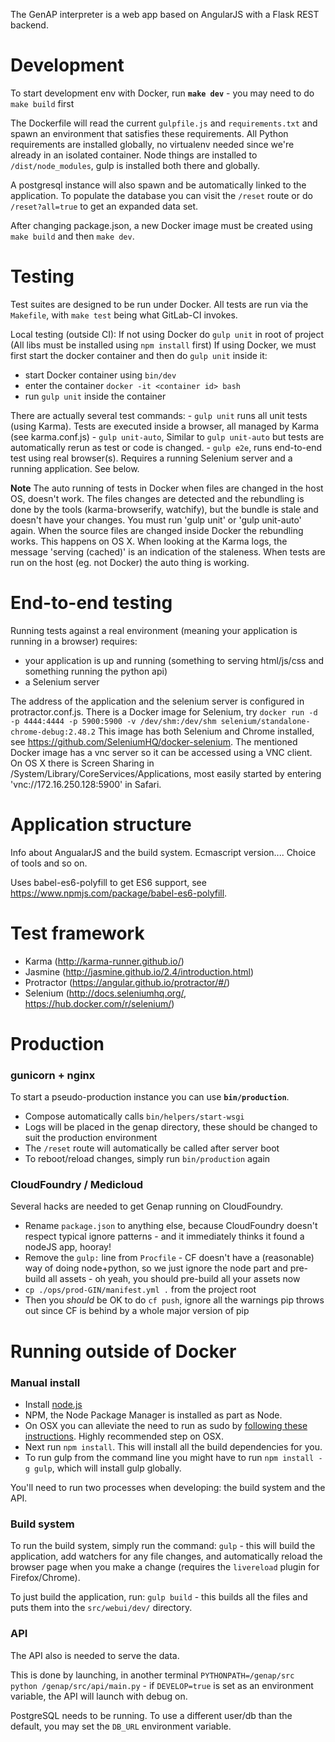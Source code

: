 The GenAP interpreter is a web app based on AngularJS with a Flask REST backend.

# Development

To start development env with Docker, run **`make dev`** - you may need to do `make build` first

The Dockerfile will read the current `gulpfile.js` and `requirements.txt` and spawn an environment that satisfies these requirements. All Python requirements are installed globally, no virtualenv needed since we're already in an isolated container. Node things are installed to `/dist/node_modules`, gulp is installed both there and globally.

A postgresql instance will also spawn and be automatically linked to the application. To populate the database you can visit the `/reset` route or do `/reset?all=true` to get an expanded data set.

After changing package.json, a new Docker image must be created using `make build` and then `make dev`.

# Testing

Test suites are designed to be run under Docker. All tests are run via the `Makefile`, with `make test` being what GitLab-CI invokes.

Local testing (outside CI):
If not using Docker do `gulp unit` in root of project (All libs must be installed using `npm install` first)
If using Docker, we must first start the docker container and then do `gulp unit` inside it:
- start Docker container using `bin/dev`
- enter the container `docker -it <container id> bash`
- run `gulp unit` inside the container

There are actually several test commands:
    - `gulp unit` runs all unit tests (using Karma). Tests are executed inside a browser, all managed by Karma (see karma.conf.js)
    - `gulp unit-auto`, Similar to `gulp unit-auto` but tests are automatically rerun as test or code is changed.
    - `gulp e2e`, runs end-to-end test using real browser(s). Requires a running Selenium server and a running application. See below.

**Note** The auto running of tests in Docker when files are changed in the host OS, doesn't work. The files
changes are detected and the rebundling is done by the tools (karma-browserify, watchify), but the bundle is stale and doesn't have
your changes. You must run 'gulp unit' or 'gulp unit-auto' again. When the source files are changed inside
Docker the rebundling works. This happens on OS X. When looking at the Karma logs, the message 'serving (cached)' is an indication
of the staleness. When tests are run on the host (eg. not Docker) the auto thing is working.

# End-to-end testing
Running tests against a real environment (meaning your application is running in a browser) requires:
- your application is up and running (something to serving html/js/css and something running the python api)
- a Selenium server

The address of the application and the selenium server is configured in protractor.conf.js.
There is a Docker image for Selenium, try `docker run -d -p 4444:4444 -p 5900:5900 -v /dev/shm:/dev/shm selenium/standalone-chrome-debug:2.48.2`
This image has both Selenium and Chrome installed, see https://github.com/SeleniumHQ/docker-selenium.
The mentioned Docker image has a vnc server so it can be accessed using a VNC client. On OS X there is Screen Sharing in /System/Library/CoreServices/Applications,
most easily started by entering 'vnc://172.16.250.128:5900' in Safari.


# Application structure
Info about AngualarJS and the build system. Ecmascript version.... Choice of tools and so on.

Uses babel-es6-polyfill to get ES6 support, see https://www.npmjs.com/package/babel-es6-polyfill.


# Test framework
- Karma (http://karma-runner.github.io/)
- Jasmine (http://jasmine.github.io/2.4/introduction.html)
- Protractor (https://angular.github.io/protractor/#/)
- Selenium (http://docs.seleniumhq.org/, https://hub.docker.com/r/selenium/)

# Production

### gunicorn + nginx

To start a pseudo-production instance you can use **`bin/production`**.

- Compose automatically calls `bin/helpers/start-wsgi`
- Logs will be placed in the genap directory, these should be changed to suit the production environment
- The `/reset` route will automatically be called after server boot
- To reboot/reload changes, simply run `bin/production` again

### CloudFoundry / Medicloud

Several hacks are needed to get Genap running on CloudFoundry.

- Rename `package.json` to anything else, because CloudFoundry doesn't respect typical ignore patterns - and it immediately thinks it found a nodeJS app, hooray!
- Remove the `gulp:` line from `Procfile` - CF doesn't have a (reasonable) way of doing node+python, so we just ignore the node part and pre-build all assets - oh yeah, you should pre-build all your assets now
- `cp ./ops/prod-GIN/manifest.yml .` from the project root
- Then you *should* be OK to do `cf push`, ignore all the warnings pip throws out since CF is behind by a whole major version of pip


# Running outside of Docker

### Manual install

 - Install [node.js](https://nodejs.org/download/)
 - NPM, the Node Package Manager is installed as part as Node.
 - On OSX you can alleviate the need to run as sudo by [following these instructions](https://github.com/sindresorhus/guides/blob/master/npm-global-without-sudo.md). Highly recommended step on OSX.
 - Next run `npm install`. This will install all the build dependencies for you.
 - To run gulp from the command line you might have to run `npm install -g gulp`, which will install gulp globally.

You'll need to run two processes when developing: the build system and the API.

### Build system

To run the build system, simply run the command: `gulp` - this will build the application, add watchers for any file changes, and automatically reload the browser page when you make a change (requires the `livereload` plugin for Firefox/Chrome).

To just build the application, run: `gulp build` - this builds all the files and puts them into the `src/webui/dev/` directory.

### API

The API also is needed to serve the data.

This is done by launching, in another terminal `PYTHONPATH=/genap/src python /genap/src/api/main.py` - if `DEVELOP=true` is set as an environment variable, the API will launch with debug on.

PostgreSQL needs to be running. To use a different user/db than the default, you may set the `DB_URL` environment variable.

